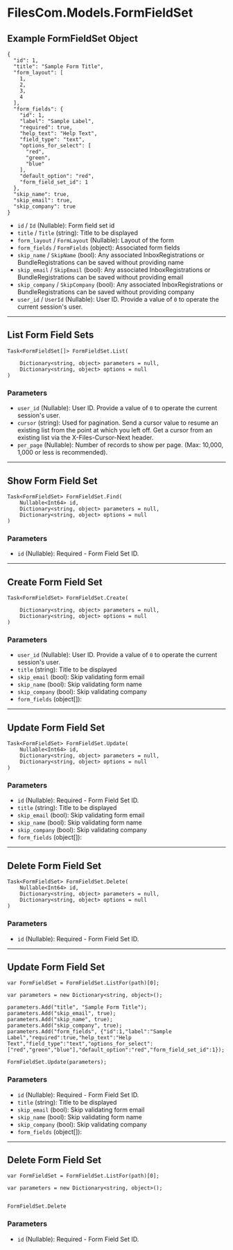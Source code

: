 # FilesCom.Models.FormFieldSet

## Example FormFieldSet Object

```
{
  "id": 1,
  "title": "Sample Form Title",
  "form_layout": [
    1,
    2,
    3,
    4
  ],
  "form_fields": {
    "id": 1,
    "label": "Sample Label",
    "required": true,
    "help_text": "Help Text",
    "field_type": "text",
    "options_for_select": [
      "red",
      "green",
      "blue"
    ],
    "default_option": "red",
    "form_field_set_id": 1
  },
  "skip_name": true,
  "skip_email": true,
  "skip_company": true
}
```

* `id` / `Id`  (Nullable<Int64>): Form field set id
* `title` / `Title`  (string): Title to be displayed
* `form_layout` / `FormLayout`  (Nullable<Int64>): Layout of the form
* `form_fields` / `FormFields`  (object): Associated form fields
* `skip_name` / `SkipName`  (bool): Any associated InboxRegistrations or BundleRegistrations can be saved without providing name
* `skip_email` / `SkipEmail`  (bool): Any associated InboxRegistrations or BundleRegistrations can be saved without providing email
* `skip_company` / `SkipCompany`  (bool): Any associated InboxRegistrations or BundleRegistrations can be saved without providing company
* `user_id` / `UserId`  (Nullable<Int64>): User ID.  Provide a value of `0` to operate the current session's user.


---

## List Form Field Sets

```
Task<FormFieldSet[]> FormFieldSet.List(
    
    Dictionary<string, object> parameters = null,
    Dictionary<string, object> options = null
)
```

### Parameters

* `user_id` (Nullable<Int64>): User ID.  Provide a value of `0` to operate the current session's user.
* `cursor` (string): Used for pagination.  Send a cursor value to resume an existing list from the point at which you left off.  Get a cursor from an existing list via the X-Files-Cursor-Next header.
* `per_page` (Nullable<Int64>): Number of records to show per page.  (Max: 10,000, 1,000 or less is recommended).


---

## Show Form Field Set

```
Task<FormFieldSet> FormFieldSet.Find(
    Nullable<Int64> id, 
    Dictionary<string, object> parameters = null,
    Dictionary<string, object> options = null
)
```

### Parameters

* `id` (Nullable<Int64>): Required - Form Field Set ID.


---

## Create Form Field Set

```
Task<FormFieldSet> FormFieldSet.Create(
    
    Dictionary<string, object> parameters = null,
    Dictionary<string, object> options = null
)
```

### Parameters

* `user_id` (Nullable<Int64>): User ID.  Provide a value of `0` to operate the current session's user.
* `title` (string): Title to be displayed
* `skip_email` (bool): Skip validating form email
* `skip_name` (bool): Skip validating form name
* `skip_company` (bool): Skip validating company
* `form_fields` (object[]): 


---

## Update Form Field Set

```
Task<FormFieldSet> FormFieldSet.Update(
    Nullable<Int64> id, 
    Dictionary<string, object> parameters = null,
    Dictionary<string, object> options = null
)
```

### Parameters

* `id` (Nullable<Int64>): Required - Form Field Set ID.
* `title` (string): Title to be displayed
* `skip_email` (bool): Skip validating form email
* `skip_name` (bool): Skip validating form name
* `skip_company` (bool): Skip validating company
* `form_fields` (object[]): 


---

## Delete Form Field Set

```
Task<FormFieldSet> FormFieldSet.Delete(
    Nullable<Int64> id, 
    Dictionary<string, object> parameters = null,
    Dictionary<string, object> options = null
)
```

### Parameters

* `id` (Nullable<Int64>): Required - Form Field Set ID.


---

## Update Form Field Set

```
var FormFieldSet = FormFieldSet.ListFor(path)[0];

var parameters = new Dictionary<string, object>();

parameters.Add("title", "Sample Form Title");
parameters.Add("skip_email", true);
parameters.Add("skip_name", true);
parameters.Add("skip_company", true);
parameters.Add("form_fields", {"id":1,"label":"Sample Label","required":true,"help_text":"Help Text","field_type":"text","options_for_select":["red","green","blue"],"default_option":"red","form_field_set_id":1});

FormFieldSet.Update(parameters);
```

### Parameters

* `id` (Nullable<Int64>): Required - Form Field Set ID.
* `title` (string): Title to be displayed
* `skip_email` (bool): Skip validating form email
* `skip_name` (bool): Skip validating form name
* `skip_company` (bool): Skip validating company
* `form_fields` (object[]): 


---

## Delete Form Field Set

```
var FormFieldSet = FormFieldSet.ListFor(path)[0];

var parameters = new Dictionary<string, object>();


FormFieldSet.Delete
```

### Parameters

* `id` (Nullable<Int64>): Required - Form Field Set ID.
